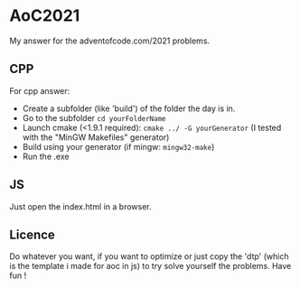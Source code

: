 # AoC2021

My answer for the adventofcode.com/2021 problems.

## CPP

For cpp answer: 
- Create a subfolder (like 'build') of the folder the day is in.
- Go to the subfolder `cd yourFolderName`
- Launch cmake (<1.9.1 required): `cmake ../ -G yourGenerator`
(I tested with the "MinGW Makefiles" generator)
- Build using your generator (if mingw: `mingw32-make`)
- Run the .exe

## JS

Just open the index.html in a browser.

## Licence

Do whatever you want, if you want to optimize or just copy the 'dtp' (which is the template i made for aoc in js) to try solve yourself the problems.
Have fun ! 

